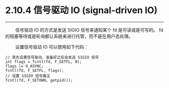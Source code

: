 # 2.10.4 信号驱动 IO (signal-driven IO)
***

&emsp;&emsp;
信号驱动 IO 的方式是发送 SIGIO 信号来通知某个 fd 是可读或是可写的。
fd 的阻塞等待或是轮询都让系统来进行托管，而不是在用户态处理。

&emsp;&emsp;
设置信号驱动 IO 可以使用如下代码：

    // 首先设置信号驱动，准备好之后会发送 SIGIO 信号
    int flags = fcntl(fd, F_GETFL, 0);
    flags |= O_ASYNC;
    fcntl(fd, F_SETFL, flags);
    // 设置 SIGIO 信号属主
    fcntl(fd, F_SETOWN, getpid());